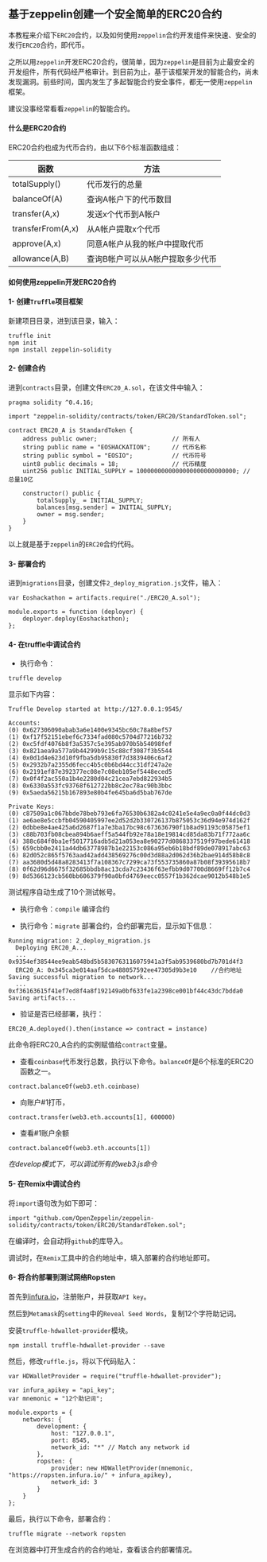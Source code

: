 ## 基于zeppelin创建一个安全简单的ERC20合约


本教程来介绍下`ERC20`合约，以及如何使用`zeppelin`合约开发组件来快速、安全的发行`ERC20`合约，即代币。

之所以用`zeppelin`开发ERC20合约，很简单，因为`zeppelin`是目前为止最安全的开发组件，所有代码经严格审计。到目前为止，基于该框架开发的智能合约，尚未发现漏洞。前些时间，国内发生了多起智能合约安全事件，都无一使用`zeppelin`框架。

建议没事经常看看`zeppelin`的智能合约。

#### 什么是ERC20合约

ERC20合约也成为代币合约，由以下6个标准函数组成：

|函数|方法|
|---|---|
|totalSupply()|代币发行的总量|
|balanceOf(A)|查询A帐户下的代币数目|
|transfer(A,x)|发送x个代币到A帐户|
|transferFrom(A,x)|从A帐户提取x个代币|
|approve(A,x)|同意A帐户从我的帐户中提取代币|
|allowance(A,B)|查询B帐户可以从A帐户提取多少代币|

#### 如何使用zeppelin开发ERC20合约

#### 1- 创建`Truffle`项目框架

新建项目目录，进到该目录，输入：

```
truffle init
npm init
npm install zeppelin-solidity
```

#### 2- 创建合约

进到`contracts`目录，创建文件`ERC20_A.sol`，在该文件中输入：

```
pragma solidity ^0.4.16;

import "zeppelin-solidity/contracts/token/ERC20/StandardToken.sol";

contract ERC20_A is StandardToken {
    address public owner;                     // 所有人
    string public name = "EOSHACKATION";      // 代币名称
    string public symbol = "EOSIO";           // 代币符号
    uint8 public decimals = 18;               // 代币精度
    uint256 public INITIAL_SUPPLY = 1000000000000000000000000000; // 总量10亿

    constructor() public {
        totalSupply_ = INITIAL_SUPPLY;
        balances[msg.sender] = INITIAL_SUPPLY;
        owner = msg.sender;
    }
}
```

以上就是基于`zeppelin`的`ERC20`合约代码。

#### 3- 部署合约

进到`migrations`目录，创建文件`2_deploy_migration.js`文件，输入：

```
var Eoshackathon = artifacts.require("./ERC20_A.sol");

module.exports = function (deployer) {
    deployer.deploy(Eoshackathon);
};
```

#### 4- 在truffle中调试合约

* 执行命令：

```
truffle develop
```
显示如下内容：

```
Truffle Develop started at http://127.0.0.1:9545/

Accounts:
(0) 0x627306090abab3a6e1400e9345bc60c78a8bef57
(1) 0xf17f52151ebef6c7334fad080c5704d77216b732
(2) 0xc5fdf4076b8f3a5357c5e395ab970b5b54098fef
(3) 0x821aea9a577a9b44299b9c15c88cf3087f3b5544
(4) 0x0d1d4e623d10f9fba5db95830f7d3839406c6af2
(5) 0x2932b7a2355d6fecc4b5c0b6bd44cc31df247a2e
(6) 0x2191ef87e392377ec08e7c08eb105ef5448eced5
(7) 0x0f4f2ac550a1b4e2280d04c21cea7ebd822934b5
(8) 0x6330a553fc93768f612722bb8c2ec78ac90b3bbc
(9) 0x5aeda56215b167893e80b4fe645ba6d5bab767de

Private Keys:
(0) c87509a1c067bbde78beb793e6fa76530b6382a4c0241e5e4a9ec0a0f44dc0d3
(1) ae6ae8e5ccbfb04590405997ee2d52d2b330726137b875053c36d94e974d162f
(2) 0dbbe8e4ae425a6d2687f1a7e3ba17bc98c673636790f1b8ad91193c05875ef1
(3) c88b703fb08cbea894b6aeff5a544fb92e78a18e19814cd85da83b71f772aa6c
(4) 388c684f0ba1ef5017716adb5d21a053ea8e90277d0868337519f97bede61418
(5) 659cbb0e2411a44db63778987b1e22153c086a95eb6b18bdf89de078917abc63
(6) 82d052c865f5763aad42add438569276c00d3d88a2d062d36b2bae914d58b8c8
(7) aa3680d5d48a8283413f7a108367c7299ca73f553735860a87b08f39395618b7
(8) 0f62d96d6675f32685bbdb8ac13cda7c23436f63efbb9d07700d8669ff12b7c4
(9) 8d5366123cb560bb606379f90a0bfd4769eecc0557f1b362dcae9012b548b1e5
```
测试程序自动生成了10个测试帐号。

* 执行命令：`compile` 编译合约

* 执行命令：`migrate` 部署合约，合约部署完后，显示如下信息：

```
Running migration: 2_deploy_migration.js
  Deploying ERC20_A...
  ... 0x9354ef38544ee9eab548bd5b5830763116075941a3f5ab9539680bd7b701d4f3
  ERC20_A: 0x345ca3e014aaf5dca488057592ee47305d9b3e10    //合约地址
Saving successful migration to network...                
  ... 0xf36163615f41ef7ed8f4a8f192149a0bf633fe1a2398ce001bf44c43dc7bdda0
Saving artifacts...
```
* 验证是否已经部署，执行：

```
ERC20_A.deployed().then(instance => contract = instance)
```
此命令将ERC20_A合约的实例赋值给`contract`变量。

* 查看`coinbase`代币发行总数，执行以下命令。`balanceOf`是6个标准的ERC20函数之一。

```
contract.balanceOf(web3.eth.coinbase)
```

* 向账户#1打币，

```
contract.transfer(web3.eth.accounts[1], 600000)
```

* 查看#1账户余额
```
contract.balanceOf(web3.eth.accounts[1])
```

*在develop模式下，可以调试所有的web3.js命令*

#### 5- 在Remix中调试合约
将`import`语句改为如下即可：

```
import "github.com/OpenZeppelin/zeppelin-solidity/contracts/token/ERC20/StandardToken.sol";
```
在编译时，会自动将`github`的库导入。

调试时，在`Remix`工具中的合约地址中，填入部署的合约地址即可。


#### 6- 将合约部署到测试网络Ropsten

首先到[infura.io](https://infura.io/)，注册账户，并获取`API key`。

然后到`Metamask`的`setting`中的`Reveal Seed Words`，复制12个字符助记词。

安装`truffle-hdwallet-provider`模块。

```
npm install truffle-hdwallet-provider --save
```

然后，修改`ruffle.js`，将以下代码贴入：

```
var HDWalletProvider = require("truffle-hdwallet-provider");

var infura_apikey = "api_key";
var mnemonic = "12个助记词";

module.exports = {
    networks: {
        development: {
            host: "127.0.0.1",
            port: 8545,
            network_id: "*" // Match any network id
        },
        ropsten: {
            provider: new HDWalletProvider(mnemonic, "https://ropsten.infura.io/" + infura_apikey),
            network_id: 3
        }
    }
};
```

最后，执行以下命令，部署合约：

```
truffle migrate --network ropsten
```
在浏览器中打开生成合约的合约地址，查看该合约部署情况。

